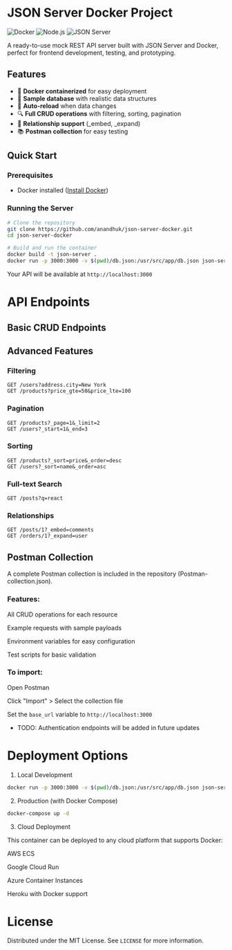 # JSON Server Docker Project

![Docker](https://img.shields.io/badge/Docker-2CA5E0?style=for-the-badge&logo=docker&logoColor=white)
![Node.js](https://img.shields.io/badge/Node.js-339933?style=for-the-badge&logo=nodedotjs&logoColor=white)
![JSON Server](https://img.shields.io/badge/JSON_Server-000000?style=for-the-badge&logo=json&logoColor=white)

A ready-to-use mock REST API server built with JSON Server and Docker, perfect for frontend development, testing, and prototyping.

## Features

- 🐳 **Docker containerized** for easy deployment
- 📁 **Sample database** with realistic data structures
- 🔄 **Auto-reload** when data changes
- 🔍 **Full CRUD operations** with filtering, sorting, pagination
- 🤝 **Relationship support** (_embed, _expand)
- 📚 **Postman collection** for easy testing

## Quick Start

### Prerequisites
- Docker installed ([Install Docker](https://docs.docker.com/get-docker/))

### Running the Server

```bash
# Clone the repository
git clone https://github.com/anandhuk/json-server-docker.git
cd json-server-docker

# Build and run the container
docker build -t json-server .
docker run -p 3000:3000 -v $(pwd)/db.json:/usr/src/app/db.json json-server
```

Your API will be available at ```http://localhost:3000```

# API Endpoints

## Basic CRUD Endpoints

## Advanced Features

### Filtering 

```http
GET /users?address.city=New York
GET /products?price_gte=50&price_lte=100
```

### Pagination

```http
GET /products?_page=1&_limit=2
GET /users?_start=1&_end=3

```

### Sorting

```http
GET /products?_sort=price&_order=desc
GET /users?_sort=name&_order=asc

```

### Full-text Search

```http
GET /posts?q=react
```

### Relationships

```http
GET /posts/1?_embed=comments
GET /orders/1?_expand=user
```

## Postman Collection
A complete Postman collection is included in the repository (Postman-collection.json).

### Features:

All CRUD operations for each resource

Example requests with sample payloads

Environment variables for easy configuration

Test scripts for basic validation

### To import:

Open Postman

Click "Import" > Select the collection file

Set the ```base_url``` variable to ```http://localhost:3000```

- TODO: Authentication endpoints will be added in future updates

# Deployment Options

1. Local Development
```bash
docker run -p 3000:3000 -v $(pwd)/db.json:/usr/src/app/db.json json-server
```

2. Production (with Docker Compose)

```bash
docker-compose up -d
```

3. Cloud Deployment

This container can be deployed to any cloud platform that supports Docker:

AWS ECS

Google Cloud Run

Azure Container Instances

Heroku with Docker support

# License

Distributed under the MIT License. See ```LICENSE``` for more information.